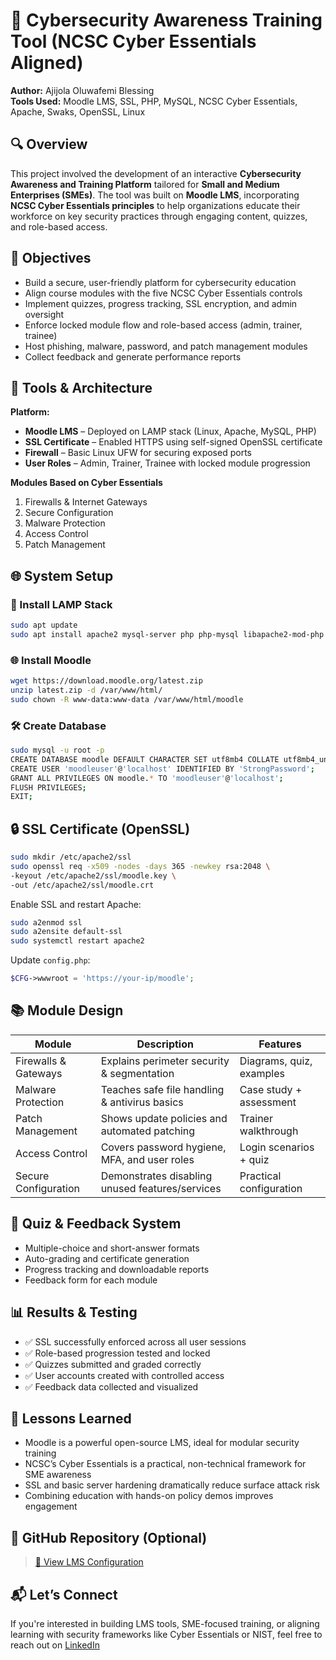# 🧠 Cybersecurity Awareness Training Tool (NCSC Cyber Essentials Aligned)

**Author:** Ajijola Oluwafemi Blessing   
**Tools Used:** Moodle LMS, SSL, PHP, MySQL, NCSC Cyber Essentials, Apache, Swaks, OpenSSL, Linux



## 🔍 Overview

This project involved the development of an interactive **Cybersecurity Awareness and Training Platform** tailored for **Small and Medium Enterprises (SMEs)**. The tool was built on **Moodle LMS**, incorporating **NCSC Cyber Essentials principles** to help organizations educate their workforce on key security practices through engaging content, quizzes, and role-based access.



## 🧱 Objectives

- Build a secure, user-friendly platform for cybersecurity education  
- Align course modules with the five NCSC Cyber Essentials controls  
- Implement quizzes, progress tracking, SSL encryption, and admin oversight  
- Enforce locked module flow and role-based access (admin, trainer, trainee)  
- Host phishing, malware, password, and patch management modules  
- Collect feedback and generate performance reports



## 🔧 Tools & Architecture

**Platform:**  
- **Moodle LMS** – Deployed on LAMP stack (Linux, Apache, MySQL, PHP)  
- **SSL Certificate** – Enabled HTTPS using self-signed OpenSSL certificate  
- **Firewall** – Basic Linux UFW for securing exposed ports  
- **User Roles** – Admin, Trainer, Trainee with locked module progression

**Modules Based on Cyber Essentials**  
1. Firewalls & Internet Gateways  
2. Secure Configuration  
3. Malware Protection  
4. Access Control  
5. Patch Management



## 🌐 System Setup

### 🔨 Install LAMP Stack

```bash
sudo apt update
sudo apt install apache2 mysql-server php php-mysql libapache2-mod-php php-gd php-xml php-intl php-soap php-curl php-zip php-mbstring unzip
```

### 🌐 Install Moodle

```bash
wget https://download.moodle.org/latest.zip
unzip latest.zip -d /var/www/html/
sudo chown -R www-data:www-data /var/www/html/moodle
```

### 🛠 Create Database

```bash
sudo mysql -u root -p
CREATE DATABASE moodle DEFAULT CHARACTER SET utf8mb4 COLLATE utf8mb4_unicode_ci;
CREATE USER 'moodleuser'@'localhost' IDENTIFIED BY 'StrongPassword';
GRANT ALL PRIVILEGES ON moodle.* TO 'moodleuser'@'localhost';
FLUSH PRIVILEGES;
EXIT;
```



## 🔒 SSL Certificate (OpenSSL)

```bash
sudo mkdir /etc/apache2/ssl
sudo openssl req -x509 -nodes -days 365 -newkey rsa:2048 \
-keyout /etc/apache2/ssl/moodle.key \
-out /etc/apache2/ssl/moodle.crt
```

Enable SSL and restart Apache:

```bash
sudo a2enmod ssl
sudo a2ensite default-ssl
sudo systemctl restart apache2
```

Update `config.php`:
```php
$CFG->wwwroot = 'https://your-ip/moodle';
```



## 📚 Module Design

| Module               | Description                                     | Features                  |
|----------------------|--------------------------------------------------|---------------------------|
| Firewalls & Gateways | Explains perimeter security & segmentation       | Diagrams, quiz, examples  |
| Malware Protection   | Teaches safe file handling & antivirus basics    | Case study + assessment   |
| Patch Management     | Shows update policies and automated patching     | Trainer walkthrough       |
| Access Control       | Covers password hygiene, MFA, and user roles     | Login scenarios + quiz    |
| Secure Configuration | Demonstrates disabling unused features/services  | Practical configuration   |



## 🧾 Quiz & Feedback System

- Multiple-choice and short-answer formats  
- Auto-grading and certificate generation  
- Progress tracking and downloadable reports  
- Feedback form for each module



## 📊 Results & Testing

- ✅ SSL successfully enforced across all user sessions  
- ✅ Role-based progression tested and locked  
- ✅ Quizzes submitted and graded correctly  
- ✅ User accounts created with controlled access  
- ✅ Feedback data collected and visualized



## 🧠 Lessons Learned

- Moodle is a powerful open-source LMS, ideal for modular security training  
- NCSC’s Cyber Essentials is a practical, non-technical framework for SME awareness  
- SSL and basic server hardening dramatically reduce surface attack risk  
- Combining education with hands-on policy demos improves engagement



## 📎 GitHub Repository (Optional)

> [🔗 View LMS Configuration](https://github.com/oluwafemiab/cyberaware)



## 📬 Let’s Connect

If you're interested in building LMS tools, SME-focused training, or aligning learning with security frameworks like Cyber Essentials or NIST, feel free to reach out on [LinkedIn](https://www.linkedin.com/in/ajijola-oluwafemi-ba839712a)
